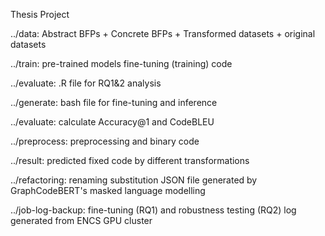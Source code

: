 ﻿Thesis Project

../data: Abstract BFPs + Concrete BFPs + Transformed datasets + original datasets

../train: pre-trained models fine-tuning (training) code

../evaluate: .R file for RQ1&2 analysis

../generate: bash file for fine-tuning and inference

../evaluate: calculate Accuracy@1 and CodeBLEU

../preprocess: preprocessing and binary code

../result: predicted fixed code by different transformations

../refactoring: renaming substitution JSON file generated by GraphCodeBERT's masked language modelling 

../job-log-backup: fine-tuning (RQ1) and robustness testing (RQ2) log generated from ENCS GPU cluster